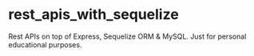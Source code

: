 # rest_apis_with_sequelize
Rest APIs on top of Express, Sequelize ORM &amp; MySQL. Just for personal educational purposes. 
